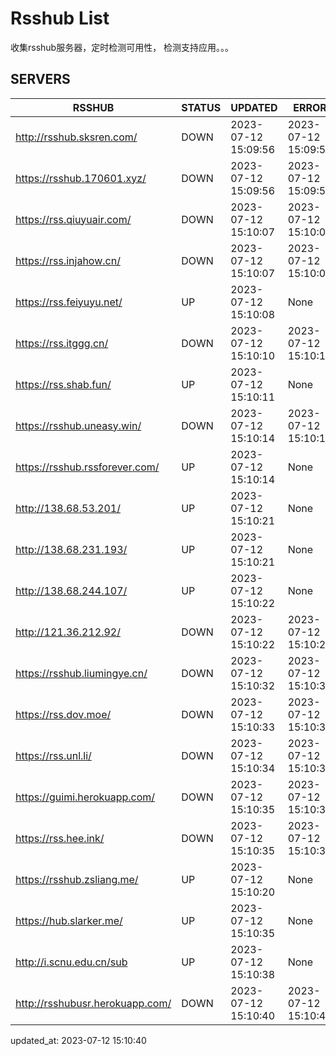 # Rsshub List

收集rsshub服务器，定时检测可用性， 检测支持应用。。。


## SERVERS

|  RSSHUB   | STATUS  | UPDATED  | ERROR  | TWITTER |  
|  ----  | ----  | ----  | ----  | ---- |  
| http://rsshub.sksren.com/ | DOWN | 2023-07-12 15:09:56 | 2023-07-12 15:09:56 |  
| https://rsshub.170601.xyz/ | DOWN | 2023-07-12 15:09:56 | 2023-07-12 15:09:56 |  
| https://rss.qiuyuair.com/ | DOWN | 2023-07-12 15:10:07 | 2023-07-12 15:10:07 |  
| https://rss.injahow.cn/ | DOWN | 2023-07-12 15:10:07 | 2023-07-12 15:10:07 |  
| https://rss.feiyuyu.net/ | UP | 2023-07-12 15:10:08 | None ||  
| https://rss.itggg.cn/ | DOWN | 2023-07-12 15:10:10 | 2023-07-12 15:10:10 |  
| https://rss.shab.fun/ | UP | 2023-07-12 15:10:11 | None |OK|  
| https://rsshub.uneasy.win/ | DOWN | 2023-07-12 15:10:14 | 2023-07-12 15:10:14 |  
| https://rsshub.rssforever.com/ | UP | 2023-07-12 15:10:14 | None ||  
| http://138.68.53.201/ | UP | 2023-07-12 15:10:21 | None ||  
| http://138.68.231.193/ | UP | 2023-07-12 15:10:21 | None ||  
| http://138.68.244.107/ | UP | 2023-07-12 15:10:22 | None ||  
| http://121.36.212.92/ | DOWN | 2023-07-12 15:10:22 | 2023-07-12 15:10:22 |  
| https://rsshub.liumingye.cn/ | DOWN | 2023-07-12 15:10:32 | 2023-07-12 15:10:32 |  
| https://rss.dov.moe/ | DOWN | 2023-07-12 15:10:33 | 2023-07-12 15:10:33 |  
| https://rss.unl.li/ | DOWN | 2023-07-12 15:10:34 | 2023-07-12 15:10:34 |  
| https://guimi.herokuapp.com/ | DOWN | 2023-07-12 15:10:35 | 2023-07-12 15:10:35 |  
| https://rss.hee.ink/ | DOWN | 2023-07-12 15:10:35 | 2023-07-12 15:10:35 |  
| https://rsshub.zsliang.me/ | UP | 2023-07-12 15:10:20 | None |OK|  
| https://hub.slarker.me/ | UP | 2023-07-12 15:10:35 | None |OK|  
| http://i.scnu.edu.cn/sub | UP | 2023-07-12 15:10:38 | None ||  
| http://rsshubusr.herokuapp.com/ | DOWN | 2023-07-12 15:10:40 | 2023-07-12 15:10:40 |  
  

updated_at: 2023-07-12 15:10:40  
